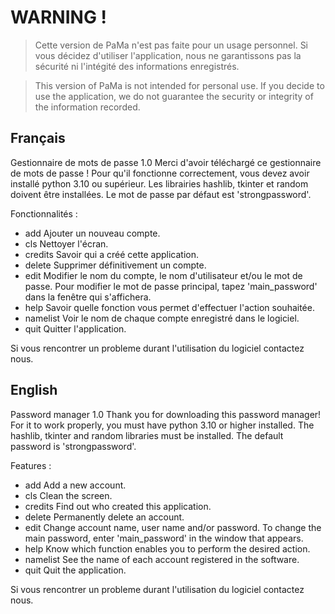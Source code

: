 # WARNING !

> Cette version de PaMa n'est pas faite pour un usage personnel.
> Si vous décidez d'utiliser l'application, nous ne garantissons pas la sécurité ni l'intégité des informations enregistrés.

> This version of PaMa is not intended for personal use.
> If you decide to use the application, we do not guarantee the security or integrity of the information recorded.

## Français
Gestionnaire de mots de passe 1.0
Merci d'avoir téléchargé ce gestionnaire de mots de passe !
Pour qu'il fonctionne correctement, vous devez avoir installé python 3.10 ou supérieur.
Les librairies hashlib, tkinter et random doivent être installées.
Le mot de passe par défaut est 'strongpassword'.

Fonctionnalités :
* add
Ajouter un nouveau compte.
* cls
Nettoyer l'écran.
* credits
Savoir qui a créé cette application.
* delete
Supprimer définitivement un compte.
* edit
Modifier le nom du compte, le nom d'utilisateur et/ou le mot de passe.
Pour modifier le mot de passe principal, tapez 'main_password' dans la fenêtre qui s'affichera.
* help
Savoir quelle fonction vous permet d'effectuer l'action souhaitée.
* namelist
Voir le nom de chaque compte enregistré dans le logiciel.
* quit
Quitter l'application.

Si vous rencontrer un probleme durant l'utilisation du logiciel contactez nous.

## English
Password manager 1.0
Thank you for downloading this password manager!
For it to work properly, you must have python 3.10 or higher installed.
The hashlib, tkinter and random libraries must be installed.
The default password is 'strongpassword'.

Features :
* add
Add a new account.
* cls
Clean the screen.
* credits
Find out who created this application.
* delete
Permanently delete an account.
* edit
Change account name, user name and/or password.
To change the main password, enter 'main_password' in the window that appears.
* help
Know which function enables you to perform the desired action.
* namelist
See the name of each account registered in the software.
* quit
Quit the application.

Si vous rencontrer un probleme durant l'utilisation du logiciel contactez nous.